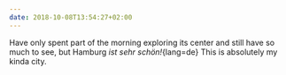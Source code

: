 ```yaml
---
date: 2018-10-08T13:54:27+02:00
---
```


Have only spent part of the morning exploring its center and still have so much to see, but Hamburg _ist sehr schön!_{lang=de} This is absolutely my kinda city.
